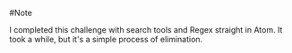 #Note

I completed this challenge with search tools and Regex straight in Atom. It took a while, but it's a simple process of elimination.
